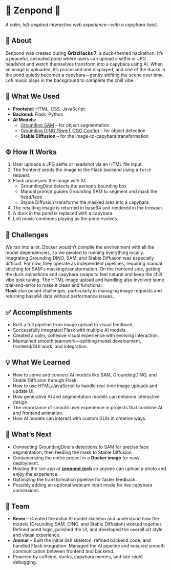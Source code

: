 # 🦆 Zenpond 🌿  
*A calm, lofi-inspired interactive web experience—with a capybara twist.*

## 🌱 About  
Zenpond was created during **GrizzHacks 7**, a duck-themed hackathon. It’s a peaceful, animated pond where users can upload a selfie or JPG headshot and watch themselves transform into a capybara using AI. When an image is uploaded, it’s processed and displayed, and one of the ducks in the pond quietly becomes a capybara—gently shifting the scene over time. Lofi music plays in the background to complete the chill vibe.

## 🧠 What We Used  
- **Frontend:** HTML, CSS, JavaScript  
- **Backend:** Flask, Python  
- **AI Models:**  
  - [Grounding SAM](https://github.com/IDEA-Research/GroundingSAM) – for object segmentation  
  - [Grounding DINO (SwinT OGC Config)](https://github.com/IDEA-Research/GroundingDINO/blob/main/groundingdino/config/GroundingDINO_SwinT_OGC.py) – for object detection  
  - **Stable Diffusion** – for the image-to-capybara transformation  

## ⚙️ How It Works  
1. User uploads a JPG selfie or headshot via an HTML file input.  
2. The frontend sends the image to the Flask backend using a `fetch` request.  
3. Flask processes the image with AI:
   - GroundingDino detects the person’s bounding box
   - Manual prompt guides Grounding SAM to segment and mask the head/face
   - Stable Diffusion transforms the masked area into a capybara.
5. The resulting image is returned in base64 and rendered in the browser.
6. A duck in the pond is replaced with a capybara.
7. Lofi music continues playing as the pond evolves.

## 🚧 Challenges  
We ran into a lot. Docker wouldn’t compile the environment with all the model dependencies, so we pivoted to running everything locally. Integrating Grounding DINO, SAM, and Stable Diffusion was especially difficult. For now, they operate as independent pipelines, requiring manual stitching for SAM's masking/transformation. On the frontend side, getting the duck animations and capybara swaps to feel natural and keep the chill vibe took tuning. The HTML image upload and handling also involved some trial-and-error to make it clean and functional.  
**Flask** also posed challenges, particularly in managing image requests and returning base64 data without performance issues.

## ✅ Accomplishments  
- Built a full pipeline from image upload to visual feedback.  
- Successfully integrated Flask with multiple AI models.  
- Created a calm, cohesive visual experience with evolving interaction.  
- Maintained smooth teamwork—splitting model development, frontend/GUI work, and integration.

## 💡 What We Learned  
- How to serve and connect AI models like SAM, GroundingDINO, and Stable Diffusion through Flask.  
- How to use HTML/JavaScript to handle real-time image uploads and update UI.  
- How generative AI and segmentation models can enhance interactive design.  
- The importance of smooth user experience in projects that combine AI and frontend animation.  
- How AI models can interact with custom GUIs in creative ways.

## 🔮 What’s Next  
- Connecting GroundingDino's detections to SAM for precise face segmentation, then feeding the mask to Stable Diffusion
- Containerizing the entire project in a **Docker image** for easy deployment.  
- Hosting the live app at **[zenpond.tech](https://zenpond.tech)** so anyone can upload a photo and enjoy the experience.  
- Optimizing the transformation pipeline for faster feedback.  
- Possibly adding an optional webcam input mode for live capybara conversions.

## 👥 Team  
- **Kevin** – Created the initial AI model skeleton and understood how the models (Grounding SAM, DINO, and Stable Diffusion) worked together. Refined pond logic, polished the UI, and developed the overall art style and visual experience.  
- **Ammar** – Built the initial GUI skeleton, refined backend code, and handled Flask integration. Managed the AI pipeline and ensured smooth communication between frontend and backend.  
- Powered by caffeine, ducks, capybara memes, and late-night debugging.
